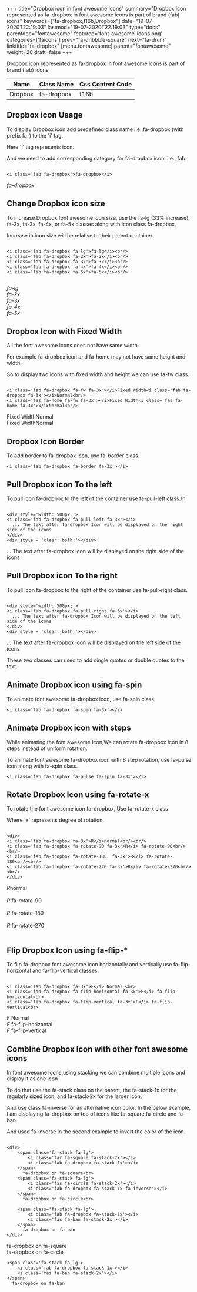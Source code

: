 +++
title="Dropbox icon in font awesome icons"
summary="Dropbox icon represented as fa-dropbox in font awesome icons is part of brand (fab) icons"
keywords=["fa-dropbox,f16b,Dropbox"]
date="19-07-2020T22:19:03"
lastmod="19-07-2020T22:19:03"
type="docs"
parentdoc="fontawesome"
featured='font-awesome-icons.png'
categories=['faicons']
prev="fa-dribbble-square"
next="fa-drum"
linktitle="fa-dropbox"
[menu.fontawesome]
parent="fontawesome"
weight=20
draft=false
+++


Dropbox icon represented as fa-dropbox in font awesome icons is part of brand (fab) icons

<div class='table-responsive'><table class='table'><thead><tr><th>Name</th><th>Class Name</th><th>Css Content Code</th></tr></thead><tbody><tr><td>Dropbox</td><td>fa-dropbox</td><td>f16b</td></tr></tbody></table></div>



## Dropbox icon Usage

To display Dropbox icon add predefined class name i.e.,fa-dropbox (with prefix fa-) to the 'i' tag.

Here 'i' tag represents icon.

And we need to add corresponding category for fa-dropbox icon. i.e., fab.


```

<i class='fab fa-dropbox'>fa-dropbox</i>
```

<i class='fab fa-dropbox'>fa-dropbox</i>




## Change Dropbox icon size
To increase Dropbox font awesome icon size, use the fa-lg (33% increase), fa-2x, fa-3x, fa-4x, or fa-5x classes along with icon class fa-dropbox.

Increase in icon size will be relative to their parent container. 

```

<i class='fab fa-dropbox fa-lg'>fa-lg</i><br/>
<i class='fab fa-dropbox fa-2x'>fa-2x</i><br/>
<i class='fab fa-dropbox fa-3x'>fa-3x</i><br/>
<i class='fab fa-dropbox fa-4x'>fa-4x</i><br/>
<i class='fab fa-dropbox fa-5x'>fa-5x</i><br/>
            
```

<i class='fab fa-dropbox fa-lg'>fa-lg</i><br/>
<i class='fab fa-dropbox fa-2x'>fa-2x</i><br/>
<i class='fab fa-dropbox fa-3x'>fa-3x</i><br/>
<i class='fab fa-dropbox fa-4x'>fa-4x</i><br/>
<i class='fab fa-dropbox fa-5x'>fa-5x</i><br/>
            



## Dropbox Icon with Fixed Width 

All the font awesome icons does not have same width.

For example fa-dropbox icon and fa-home may not have same height and width.

So to display two icons with fixed width and height we can use fa-fw class.


```

<i class='fab fa-dropbox fa-fw fa-3x'></i>Fixed Width<i class='fab fa-dropbox fa-3x'></i>Normal<br/>
<i class='fas fa-home fa-fw fa-3x'></i>Fixed Width<i class='fas fa-home fa-3x'></i>Normal<br/>
```

<i class='fab fa-dropbox fa-fw fa-3x'></i>Fixed Width<i class='fab fa-dropbox fa-3x'></i>Normal<br/>
<i class='fas fa-home fa-fw fa-3x'></i>Fixed Width<i class='fas fa-home fa-3x'></i>Normal<br/>



## Dropbox Icon Border 

To add border to fa-dropbox icon, use fa-border class.


```
<i class='fab fa-dropbox fa-border fa-3x'></i>

```
<i class='fab fa-dropbox fa-border fa-3x'></i>





## Pull Dropbox icon To the left

To pull icon fa-dropbox to the left of the container use fa-pull-left class.\n

```

<div style='width: 500px;'>
<i class='fab fa-dropbox fa-pull-left fa-3x'></i>
  ... The text after fa-dropbox Icon will be displayed on the right side of the icons
</div>
<div style = 'clear: both;'></div>
```

<div style='width: 500px;'>
<i class='fab fa-dropbox fa-pull-left fa-3x'></i>
  ... The text after fa-dropbox Icon will be displayed on the right side of the icons
</div>
<div style = 'clear: both;'></div>




## Pull Dropbox icon To the right
To pull icon fa-dropbox to the right of the container use fa-pull-right class.

```

<div style='width: 500px;'>
<i class='fab fa-dropbox fa-pull-right fa-3x'></i>
  ... The text after fa-dropbox Icon will be displayed on the left side of the icons
</div>
<div style = 'clear: both;'></div>
```

<div style='width: 500px;'>
<i class='fab fa-dropbox fa-pull-right fa-3x'></i>
  ... The text after fa-dropbox Icon will be displayed on the left side of the icons
</div>
<div style = 'clear: both;'></div>

These two classes can used to add single quotes or double quotes to the text.


## Animate Dropbox icon using fa-spin
To animate font awesome fa-dropbox icon, use fa-spin class.

```
<i class='fab fa-dropbox fa-spin fa-3x'></i>
```
<i class='fab fa-dropbox fa-spin fa-3x'></i>




## Animate Dropbox icon with steps
While animating the font awesome icon,We can rotate fa-dropbox icon in 8 steps instead of uniform rotation.

To animate font awesome fa-dropbox icon with 8 step rotation, use fa-pulse icon along with fa-spin class.


```
<i class='fab fa-dropbox fa-pulse fa-spin fa-3x'></i>

```
<i class='fab fa-dropbox fa-pulse fa-spin fa-3x'></i>





## Rotate Dropbox Icon using fa-rotate-x
To rotate the font awesome icon fa-dropbox, Use fa-rotate-x class

Where 'x' represents degree of rotation.


```

<div>
<i class='fab fa-dropbox fa-3x'>R</i>normal<br/><br/>
<i class='fab fa-dropbox fa-rotate-90 fa-3x'>R</i> fa-rotate-90<br/><br/> 
<i class='fab fa-dropbox fa-rotate-180  fa-3x'>R</i> fa-rotate-180<br/><br/> 
<i class='fab fa-dropbox fa-rotate-270 fa-3x'>R</i> fa-rotate-270<br/><br/>
</div>
```

<div>
<i class='fab fa-dropbox fa-3x'>R</i>normal<br/><br/>
<i class='fab fa-dropbox fa-rotate-90 fa-3x'>R</i> fa-rotate-90<br/><br/> 
<i class='fab fa-dropbox fa-rotate-180  fa-3x'>R</i> fa-rotate-180<br/><br/> 
<i class='fab fa-dropbox fa-rotate-270 fa-3x'>R</i> fa-rotate-270<br/><br/>
</div>




## Flip Dropbox Icon using fa-flip-*
To flip fa-dropbox font awesome icon horizontally and vertically use fa-flip-horizontal and fa-flip-vertical classes. 

```

<i class='fab fa-dropbox fa-3x'>F</i> Normal <br>
<i class='fab fa-dropbox fa-flip-horizontal fa-3x'>F</i> fa-flip-horizontal<br>
<i class='fab fa-dropbox fa-flip-vertical fa-3x'>F</i> fa-flip-vertical<br>
```

<i class='fab fa-dropbox fa-3x'>F</i> Normal <br>
<i class='fab fa-dropbox fa-flip-horizontal fa-3x'>F</i> fa-flip-horizontal<br>
<i class='fab fa-dropbox fa-flip-vertical fa-3x'>F</i> fa-flip-vertical<br>




## Combine Dropbox icon with other font awesome icons
In font awesome icons,using stacking we can combine multiple icons and display it as one icon 

To do that use the fa-stack class on the parent, the fa-stack-1x for the regularly sized icon, and fa-stack-2x for the larger icon.

And use class fa-inverse for an alternative icon color. 
In the below example, I am displaying fa-dropbox on top of icons like fa-square,fa-circle and fa-ban.

And used fa-inverse in the second example to invert the color of the icon.

```

<div>
    <span class='fa-stack fa-lg'>
        <i class='far fa-square fa-stack-2x'></i>
        <i class='fab fa-dropbox fa-stack-1x'></i>
    </span>
      fa-dropbox on fa-square<br>
    <span class='fa-stack fa-lg'>
        <i class='fas fa-circle fa-stack-2x'></i>
        <i class='fab fa-dropbox fa-stack-1x fa-inverse'></i>
    </span>
      fa-dropbox on fa-circle<br>

    <span class='fa-stack fa-lg'>
        <i class='fab fa-dropbox fa-stack-1x'></i>
        <i class='fas fa-ban fa-stack-2x'></i>
    </span>
      fa-dropbox on fa-ban
</div>
```

<div>
    <span class='fa-stack fa-lg'>
        <i class='far fa-square fa-stack-2x'></i>
        <i class='fab fa-dropbox fa-stack-1x'></i>
    </span>
      fa-dropbox on fa-square<br>
    <span class='fa-stack fa-lg'>
        <i class='fas fa-circle fa-stack-2x'></i>
        <i class='fab fa-dropbox fa-stack-1x fa-inverse'></i>
    </span>
      fa-dropbox on fa-circle<br>

    <span class='fa-stack fa-lg'>
        <i class='fab fa-dropbox fa-stack-1x'></i>
        <i class='fas fa-ban fa-stack-2x'></i>
    </span>
      fa-dropbox on fa-ban
</div>






